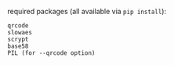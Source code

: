 required packages (all available via `pip install`):

```
qrcode
slowaes
scrypt
base58
PIL (for --qrcode option)
```